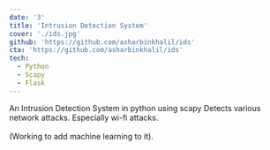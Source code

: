 ```yaml
---
date: '3'
title: 'Intrusion Detection System'
cover: './ids.jpg'
github: 'https://github.com/asharbinkhalil/ids'
cta: 'https://github.com/asharbinkhalil/ids'
tech:
  - Python
  - Scapy
  - Flask
---
```


An Intrusion Detection System in python using scapy Detects various network attacks. Especially wi-fi attacks.<br></br>
(Working to add machine learning to it).
